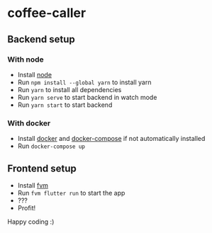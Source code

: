 # coffee-caller

## Backend setup

### With node
* Install [node](https://nodejs.org/en/)
* Run `npm install --global yarn` to install yarn
* Run `yarn` to install all dependencies
* Run `yarn serve` to start backend in watch mode
* Run `yarn start` to start backend

### With docker
* Install [docker](https://www.docker.com/) and [docker-compose](https://docs.docker.com/compose/) if not automatically installed
* Run `docker-compose up`

## Frontend setup

* Install [fvm](https://fvm.app)
* Run `fvm flutter run` to start the app
* ???
* Profit!

Happy coding :)
